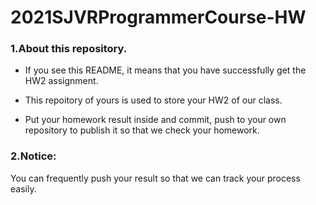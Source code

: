 # 2021SJVRProgrammerCourse-HW

### 1.About this repository.
- If you see this README, it means that you have successfully get the HW2 assignment.

- This repoitory of yours is used to store your HW2 of our class.

- Put your homework result inside and commit, push to your own repository to publish it so that we check your homework.

### 2.Notice:

You can frequently push your result so that we can track your process easily.